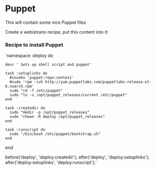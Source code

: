 Puppet
======

This will contain some nice Puppet files

Create a webistrano recipe, put this content into it:



### Recipe to install Puppet

`namespace :deploy do

    desc ' Sets up shell script and puppet'

    task :setuplinks do
      #invoke 'puppet:repo:centos1'
      #sudo 'rpm -ivh http://yum.puppetlabs.com/puppetlabs-release-el-6.noarch.rpm'
      sudo "rm -f /etc/puppet"
      sudo "ln -s /opt/puppet_releases/current /etc/puppet"
    end

    task :createdir do
      sudo "mkdir -p /opt/puppet_releases"
      sudo "chown -R deploy /opt/puppet_releases"
    end

    task :runscript do
      sudo "/bin/bash /etc/puppet/bootstrap.sh"
    end
end

before('deploy', 'deploy:createdir');
after('deploy', 'deploy:setuplinks');
after('deploy:setuplinks', 'deploy:runscript');`


